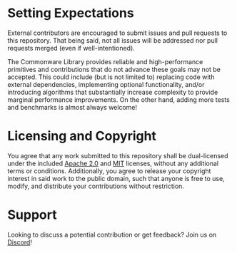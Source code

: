 # Setting Expectations 

External contributors are encouraged to submit issues and pull requests to this repository. That being said, not all issues will be addressed nor pull requests merged (even if well-intentioned).

The Commonware Library provides reliable and high-performance primitives and contributions that do not advance these goals may not be accepted. This could include (but is not limited to) replacing code with external dependencies, implementing optional functionality, and/or introducing algorithms that substantially increase complexity to provide marginal performance improvements. On the other hand, adding more tests and benchmarks is almost always welcome! 

# Licensing and Copyright 

You agree that any work submitted to this repository shall be dual-licensed under the included [Apache 2.0](./LICENSE-APACHE) and [MIT](./LICENSE-MIT) licenses, without any additional terms or conditions. Additionally, you agree to release your copyright interest in said work to the public domain, such that anyone is free to use, modify, and distribute your contributions without restriction.

# Support

Looking to discuss a potential contribution or get feedback? Join us on [Discord](https://discord.gg/wt5VtKXv5c)!